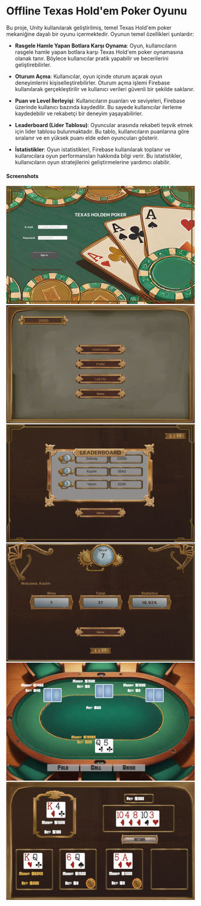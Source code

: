 # Offline Texas Hold'em Poker Oyunu

Bu proje, Unity kullanılarak geliştirilmiş, temel Texas Hold'em poker mekaniğine dayalı bir oyunu içermektedir. Oyunun temel özellikleri şunlardır:

- **Rasgele Hamle Yapan Botlara Karşı Oynama**: Oyun, kullanıcıların rasgele hamle yapan botlara karşı Texas Hold'em poker oynamasına olanak tanır. Böylece kullanıcılar pratik yapabilir ve becerilerini geliştirebilirler.

- **Oturum Açma**: Kullanıcılar, oyun içinde oturum açarak oyun deneyimlerini kişiselleştirebilirler. Oturum açma işlemi Firebase kullanılarak gerçekleştirilir ve kullanıcı verileri güvenli bir şekilde saklanır.

- **Puan ve Level İlerleyişi**: Kullanıcıların puanları ve seviyeleri, Firebase üzerinde kullanıcı bazında kaydedilir. Bu sayede kullanıcılar ilerleme kaydedebilir ve rekabetçi bir deneyim yaşayabilirler.

- **Leaderboard (Lider Tablosu)**: Oyuncular arasında rekabeti teşvik etmek için lider tablosu bulunmaktadır. Bu tablo, kullanıcıların puanlarına göre sıralanır ve en yüksek puanı elde eden oyuncuları gösterir.

- **İstatistikler**: Oyun istatistikleri, Firebase kullanılarak toplanır ve kullanıcılara oyun performansları hakkında bilgi verir. Bu istatistikler, kullanıcıların oyun stratejilerini geliştirmelerine yardımcı olabilir.



#### Screenshots
![screenshot](https://github.com/kazimsaglam/TexasHoldemPoker/blob/main/Screenshots/ss1.png)
![screenshot](https://github.com/kazimsaglam/TexasHoldemPoker/blob/main/Screenshots/ss2.png)
![screenshot](https://github.com/kazimsaglam/TexasHoldemPoker/blob/main/Screenshots/ss3.png)
![screenshot](https://github.com/kazimsaglam/TexasHoldemPoker/blob/main/Screenshots/ss4.png)
![screenshot](https://github.com/kazimsaglam/TexasHoldemPoker/blob/main/Screenshots/ss5.png)
![screenshot](https://github.com/kazimsaglam/TexasHoldemPoker/blob/main/Screenshots/ss6.png)
